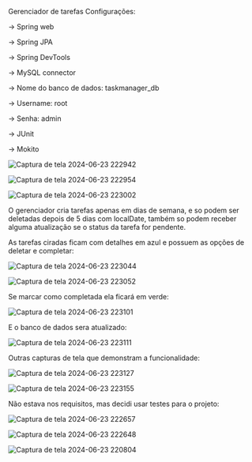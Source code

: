 Gerenciador de tarefas
Configurações:

-> Spring web

-> Spring JPA

-> Spring DevTools

-> MySQL connector

  -> Nome do banco de dados: taskmanager_db

  -> Username: root
  
  -> Senha: admin
  
-> JUnit

-> Mokito

![Captura de tela 2024-06-23 222942](https://github.com/VictorSilvaCamargo/TaskManagementSystem/assets/107776635/8355fc20-bb93-4294-a0ca-f2eba983fed4)


![Captura de tela 2024-06-23 222954](https://github.com/VictorSilvaCamargo/TaskManagementSystem/assets/107776635/f18161aa-9372-4c6d-a202-c7d49a8cda98)

![Captura de tela 2024-06-23 223002](https://github.com/VictorSilvaCamargo/TaskManagementSystem/assets/107776635/f0a2230a-daba-4873-b4af-6b4127fa2f8c)


O gerenciador cria tarefas apenas em dias de semana, e so podem ser deletadas depois de 5 dias com localDate, também so podem receber alguma atualização se o status da tarefa for pendente.

As tarefas ciradas ficam com detalhes em azul e possuem as opções de deletar e completar:

![Captura de tela 2024-06-23 223044](https://github.com/VictorSilvaCamargo/TaskManagementSystem/assets/107776635/0563d685-99c7-436d-8744-1384b8e2c280)

![Captura de tela 2024-06-23 223052](https://github.com/VictorSilvaCamargo/TaskManagementSystem/assets/107776635/756f1bb3-7adf-4488-9bee-26827ea24142)

Se marcar como completada ela ficará em verde:

![Captura de tela 2024-06-23 223101](https://github.com/VictorSilvaCamargo/TaskManagementSystem/assets/107776635/85ca6b8d-92b1-483a-b4bb-88a1610194e8)

E o banco de dados sera atualizado:

![Captura de tela 2024-06-23 223111](https://github.com/VictorSilvaCamargo/TaskManagementSystem/assets/107776635/136e525e-1295-4e9c-acbc-ce3684e128c9)

Outras capturas de tela que demonstram a funcionalidade:

![Captura de tela 2024-06-23 223127](https://github.com/VictorSilvaCamargo/TaskManagementSystem/assets/107776635/04d6dfd4-91a0-4753-8b71-45dac1159f15)

![Captura de tela 2024-06-23 223155](https://github.com/VictorSilvaCamargo/TaskManagementSystem/assets/107776635/ffd489b3-4de5-4a93-9b4b-9d0e99517167)

Não estava nos requisitos, mas decidi usar testes para o projeto:

![Captura de tela 2024-06-23 222657](https://github.com/VictorSilvaCamargo/TaskManagementSystem/assets/107776635/a8a9d752-0258-4be8-9690-a83177125961)

![Captura de tela 2024-06-23 222648](https://github.com/VictorSilvaCamargo/TaskManagementSystem/assets/107776635/4588cf2b-7914-45a1-a2b6-ea147127bfb2)

![Captura de tela 2024-06-23 220804](https://github.com/VictorSilvaCamargo/TaskManagementSystem/assets/107776635/fae05357-75ff-4d16-813a-847836408b81)
